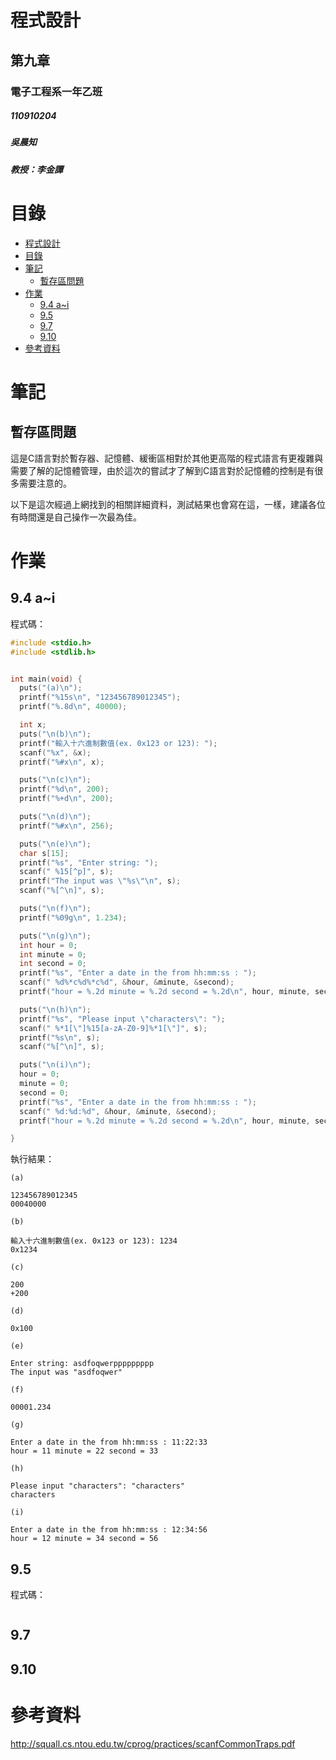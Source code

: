 # 程式設計
<h2>第九章</h2>  
<h3>電子工程系一年乙班</h3>  
<h5>110910204</h5>  
<h5>吳晨知</h5>  
<h5>教授：李金譚</h5>  

# 目錄

<!-- @import "[TOC]" {cmd="toc" depthFrom=1 depthTo=6 orderedList=false} -->
<!-- code_chunk_output -->

- [程式設計](#程式設計)
- [目錄](#目錄)
- [筆記](#筆記)
  - [暫存區問題](#暫存區問題)
- [作業](#作業)
  - [9.4 a~i](#94-a~i)
  - [9.5](#95)
  - [9.7](#97)
  - [9.10](#910)
- [參考資料](#參考資料)

<!-- /code_chunk_output -->

# 筆記
## 暫存區問題
這是C語言對於暫存器、記憶體、緩衝區相對於其他更高階的程式語言有更複雜與需要了解的記憶體管理，由於這次的嘗試才了解到C語言對於記憶體的控制是有很多需要注意的。

以下是這次經過上網找到的相關詳細資料，測試結果也會寫在這，一樣，建議各位有時間還是自己操作一次最為佳。

# 作業
## 9.4 a~i
程式碼：

```c
#include <stdio.h>
#include <stdlib.h>


int main(void) {
  puts("(a)\n");
  printf("%15s\n", "123456789012345");
  printf("%.8d\n", 40000);

  int x;
  puts("\n(b)\n");
  printf("輸入十六進制數值(ex. 0x123 or 123): ");
  scanf("%x", &x);
  printf("%#x\n", x);

  puts("\n(c)\n");
  printf("%d\n", 200);
  printf("%+d\n", 200);

  puts("\n(d)\n");
  printf("%#x\n", 256);

  puts("\n(e)\n");
  char s[15];
  printf("%s", "Enter string: ");
  scanf(" %15[^p]", s);
  printf("The input was \"%s\"\n", s);
  scanf("%[^\n]", s);

  puts("\n(f)\n");
  printf("%09g\n", 1.234);

  puts("\n(g)\n");
  int hour = 0;
  int minute = 0;
  int second = 0;
  printf("%s", "Enter a date in the from hh:mm:ss : ");
  scanf(" %d%*c%d%*c%d", &hour, &minute, &second);
  printf("hour = %.2d minute = %.2d second = %.2d\n", hour, minute, second);

  puts("\n(h)\n");
  printf("%s", "Please input \"characters\": ");
  scanf(" %*1[\"]%15[a-zA-Z0-9]%*1[\"]", s);
  printf("%s\n", s);
  scanf("%[^\n]", s);

  puts("\n(i)\n");
  hour = 0;
  minute = 0;
  second = 0;
  printf("%s", "Enter a date in the from hh:mm:ss : ");
  scanf(" %d:%d:%d", &hour, &minute, &second);
  printf("hour = %.2d minute = %.2d second = %.2d\n", hour, minute, second);

}
```

執行結果：

```
(a)

123456789012345
00040000

(b)

輸入十六進制數值(ex. 0x123 or 123): 1234
0x1234

(c)

200
+200

(d)

0x100

(e)

Enter string: asdfoqwerppppppppp
The input was "asdfoqwer"

(f)

00001.234

(g)

Enter a date in the from hh:mm:ss : 11:22:33
hour = 11 minute = 22 second = 33

(h)

Please input "characters": "characters"
characters

(i)

Enter a date in the from hh:mm:ss : 12:34:56
hour = 12 minute = 34 second = 56
```

## 9.5
程式碼：

```c

```
## 9.7
## 9.10
# 參考資料
http://squall.cs.ntou.edu.tw/cprog/practices/scanfCommonTraps.pdf
